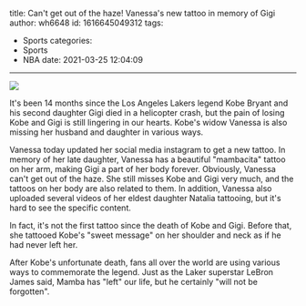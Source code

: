 title: Can't get out of the haze! Vanessa's new tattoo in memory of Gigi
author: wh6648
id: 1616645049312
tags: 
- Sports
categories: 
- Sports
- NBA
date: 2021-03-25 12:04:09
---
![](https://p2.itc.cn/images01/20210325/faca61d11d0f488db32e30acf58952a8.png)


It's been 14 months since the Los Angeles Lakers legend Kobe Bryant and his second daughter Gigi died in a helicopter crash, but the pain of losing Kobe and Gigi is still lingering in our hearts. Kobe's widow Vanessa is also missing her husband and daughter in various ways.

Vanessa today updated her social media instagram to get a new tattoo. In memory of her late daughter, Vanessa has a beautiful "mambacita" tattoo on her arm, making Gigi a part of her body forever. Obviously, Vanessa can't get out of the haze. She still misses Kobe and Gigi very much, and the tattoos on her body are also related to them. In addition, Vanessa also uploaded several videos of her eldest daughter Natalia tattooing, but it's hard to see the specific content.

In fact, it's not the first tattoo since the death of Kobe and Gigi. Before that, she tattooed Kobe's "sweet message" on her shoulder and neck as if he had never left her.

After Kobe's unfortunate death, fans all over the world are using various ways to commemorate the legend. Just as the Laker superstar LeBron James said, Mamba has "left" our life, but he certainly "will not be forgotten".

